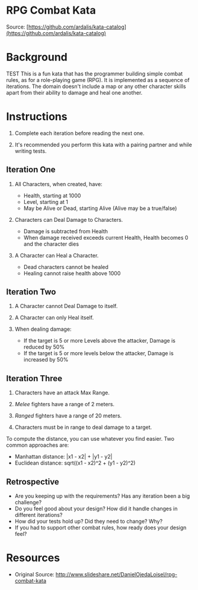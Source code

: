 RPG Combat Kata
================
Source: [https://github.com/ardalis/kata-catalog](https://github.com/ardalis/kata-catalog)

# Background #
TEST
This is a fun kata that has the programmer building simple combat rules, as for a role-playing game (RPG). It is implemented as a sequence of iterations. The domain doesn't include a map or any other character skills apart from their ability to damage and heal one another.

# Instructions #

1. Complete each iteration before reading the next one.

2. It's recommended you perform this kata with a pairing partner and while writing tests.

## Iteration One ##

1. All Characters, when created, have:
    - Health, starting at 1000
    - Level, starting at 1
    - May be Alive or Dead, starting Alive (Alive may be a true/false)

2. Characters can Deal Damage to Characters.
    - Damage is subtracted from Health
    - When damage received exceeds current Health, Health becomes 0 and the character dies

3. A Character can Heal a Character.
    - Dead characters cannot be healed
    - Healing cannot raise health above 1000

## Iteration Two ##

1. A Character cannot Deal Damage to itself.

2. A Character can only Heal itself.

3. When dealing damage:
    - If the target is 5 or more Levels above the attacker, Damage is reduced by 50%
    - If the target is 5 or more levels below the attacker, Damage is increased by 50%

## Iteration Three ##

1. Characters have an attack Max Range.

2. *Melee* fighters have a range of 2 meters.

3. *Ranged* fighters have a range of 20 meters.

4. Characters must be in range to deal damage to a target.

To compute the distance, you can use whatever you find easier.
Two common approaches are:
- Manhattan distance: |x1 - x2| + |y1 - y2|
- Euclidean distance: sqrt((x1 - x2)^2 + (y1 - y2)^2)
## Retrospective ##

- Are you keeping up with the requirements? Has any iteration been a big challenge?
- Do you feel good about your design? How did it handle changes in different iterations?
- How did your tests hold up? Did they need to change? Why?
- If you had to support other combat rules, how ready does your design feel?

# Resources #

- Original Source: http://www.slideshare.net/DanielOjedaLoisel/rpg-combat-kata
